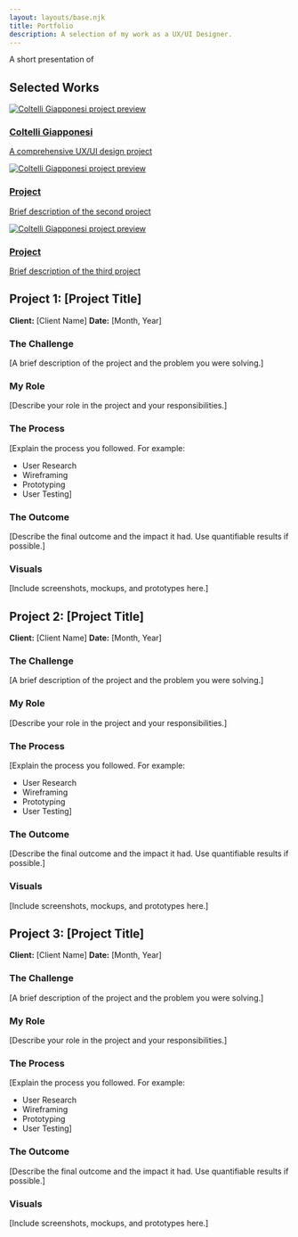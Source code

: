 ```yaml
---
layout: layouts/base.njk
title: Portfolio
description: A selection of my work as a UX/UI Designer.
---
```


<section>
<p class="title">A short presentation of</p>

# Selected Works

</section>

<section>

<div class="portfolio">
  <a href="#project-1" class="portfolio__card">
    <img src="/images/coltelli-giapponesi.png" alt="Coltelli Giapponesi project preview" class="portfolio__image">
    <div class="portfolio__content">
      <h3 class="portfolio__title">Coltelli Giapponesi</h3>
      <p class="portfolio__description">A comprehensive UX/UI design project</p>
    </div>
  </a>
  
  <a href="#project-2" class="portfolio__card">
    <img src="/images/coltelli-giapponesi.png" alt="Coltelli Giapponesi project preview" class="portfolio__image">
    <div class="portfolio__content">
      <h3 class="portfolio__title">Project</h3>
      <p class="portfolio__description">Brief description of the second project</p>
    </div>
  </a>
  
  <a href="#project-3" class="portfolio__card">
    <img src="/images/coltelli-giapponesi.png" alt="Coltelli Giapponesi project preview" class="portfolio__image">
    <div class="portfolio__content">
      <h3 class="portfolio__title">Project</h3>
      <p class="portfolio__description">Brief description of the third project</p>
    </div>
  </a>
</div>
</div>

</section>

<section>

## <a name="project-1"></a>Project 1: [Project Title]

**Client:** [Client Name]
**Date:** [Month, Year]

### The Challenge

[A brief description of the project and the problem you were solving.]

### My Role

[Describe your role in the project and your responsibilities.]

### The Process

[Explain the process you followed. For example:
- User Research
- Wireframing
- Prototyping
- User Testing]

### The Outcome

[Describe the final outcome and the impact it had. Use quantifiable results if possible.]

### Visuals

[Include screenshots, mockups, and prototypes here.]

</section>

<section>

## <a name="project-2"></a>Project 2: [Project Title]

**Client:** [Client Name]
**Date:** [Month, Year]

### The Challenge

[A brief description of the project and the problem you were solving.]

### My Role

[Describe your role in the project and your responsibilities.]

### The Process

[Explain the process you followed. For example:
- User Research
- Wireframing
- Prototyping
- User Testing]

### The Outcome

[Describe the final outcome and the impact it had. Use quantifiable results if possible.]

### Visuals

[Include screenshots, mockups, and prototypes here.]

</section>

<section>

## <a name="project-3"></a>Project 3: [Project Title]

**Client:** [Client Name]
**Date:** [Month, Year]

### The Challenge

[A brief description of the project and the problem you were solving.]

### My Role

[Describe your role in the project and your responsibilities.]

### The Process

[Explain the process you followed. For example:
- User Research
- Wireframing
- Prototyping
- User Testing]

### The Outcome

[Describe the final outcome and the impact it had. Use quantifiable results if possible.]

### Visuals

[Include screenshots, mockups, and prototypes here.]

</section>
